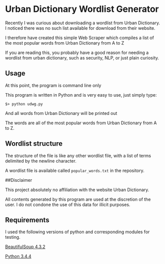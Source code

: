 # Urban Dictionary Wordlist Generator

Recently I was curious about downloading a wordlist from Urban Dictionary.
I noticed there was no such list available for download from their website.

I therefore have created this simple Web Scraper which compiles a list of
the most popular words from Urban Dictionary from A to Z

If you are reading this, you probably have a good reason for needing a 
wordlist from urban dictionary, such as security, NLP, or just plain curiosity.

## Usage

At this point, the program is command line only

This program is written in Python and is very easy to use, just simply type:

    $> python udwg.py

And all words from Urban Dictionary will be printed out

The words are all of the most popular words from Urban Dictionary from A to Z.

## Wordlist structure

The structure of the file is like any other wordlist file, with a list of terms
delimited by the newline character.

A wordlist file is available called `popular_words.txt` in the repository.

##Disclaimer

This project absolutely no affiliation with the website Urban Dictionary.

All contents generated by this program are used at the discretion of the user.
I do not condone the use of this data for illicit purposes.

## Requirements

I used the following versions of python and corresponding modules for testing.

[BeautifulSoup 4.3.2](http://www.crummy.com/software/BeautifulSoup/)

[Python 3.4.4](https://www.python.org/download/releases/3.0/)